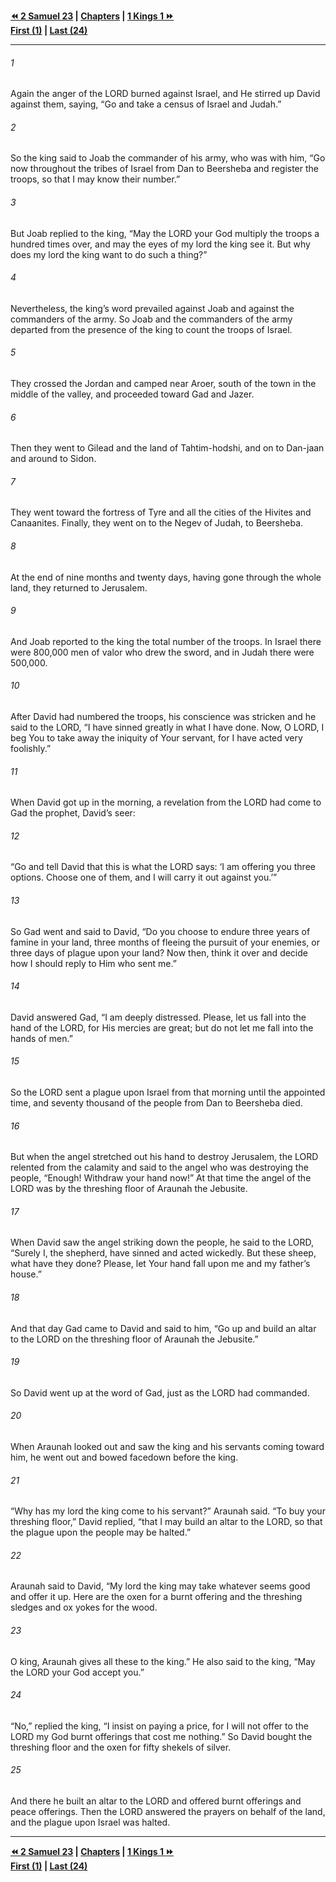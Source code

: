   
**[⏪ 2 Samuel 23](./2%20Samuel%2023.md) | [Chapters](./_index.md) | [1 Kings 1 ⏩](../44.11%201%20Kings/1%20Kings%201.md)**  
**[First (1)](./2%20Samuel%201.md) | [Last (24)](2%20Samuel%2024.md)**  
  
---  
  
###### 1  
Again the anger of the LORD burned against Israel, and He stirred up David against them, saying, “Go and take a census of Israel and Judah.”  
  
###### 2  
So the king said to Joab the commander of his army, who was with him, “Go now throughout the tribes of Israel from Dan to Beersheba and register the troops, so that I may know their number.”  
  
###### 3  
But Joab replied to the king, “May the LORD your God multiply the troops a hundred times over, and may the eyes of my lord the king see it. But why does my lord the king want to do such a thing?”  
  
###### 4  
Nevertheless, the king’s word prevailed against Joab and against the commanders of the army. So Joab and the commanders of the army departed from the presence of the king to count the troops of Israel.  
  
###### 5  
They crossed the Jordan and camped near Aroer, south of the town in the middle of the valley, and proceeded toward Gad and Jazer.  
  
###### 6  
Then they went to Gilead and the land of Tahtim-hodshi, and on to Dan-jaan and around to Sidon.  
  
###### 7  
They went toward the fortress of Tyre and all the cities of the Hivites and Canaanites. Finally, they went on to the Negev of Judah, to Beersheba.  
  
###### 8  
At the end of nine months and twenty days, having gone through the whole land, they returned to Jerusalem.  
  
###### 9  
And Joab reported to the king the total number of the troops. In Israel there were 800,000 men of valor who drew the sword, and in Judah there were 500,000.  
  
###### 10  
After David had numbered the troops, his conscience was stricken and he said to the LORD, “I have sinned greatly in what I have done. Now, O LORD, I beg You to take away the iniquity of Your servant, for I have acted very foolishly.”  
  
###### 11  
When David got up in the morning, a revelation from the LORD had come to Gad the prophet, David’s seer:  
  
###### 12  
“Go and tell David that this is what the LORD says: ‘I am offering you three options. Choose one of them, and I will carry it out against you.’”  
  
###### 13  
So Gad went and said to David, “Do you choose to endure three years of famine in your land, three months of fleeing the pursuit of your enemies, or three days of plague upon your land? Now then, think it over and decide how I should reply to Him who sent me.”  
  
###### 14  
David answered Gad, “I am deeply distressed. Please, let us fall into the hand of the LORD, for His mercies are great; but do not let me fall into the hands of men.”  
  
###### 15  
So the LORD sent a plague upon Israel from that morning until the appointed time, and seventy thousand of the people from Dan to Beersheba died.  
  
###### 16  
But when the angel stretched out his hand to destroy Jerusalem, the LORD relented from the calamity and said to the angel who was destroying the people, “Enough! Withdraw your hand now!” At that time the angel of the LORD was by the threshing floor of Araunah the Jebusite.  
  
###### 17  
When David saw the angel striking down the people, he said to the LORD, “Surely I, the shepherd, have sinned and acted wickedly. But these sheep, what have they done? Please, let Your hand fall upon me and my father’s house.”  
  
###### 18  
And that day Gad came to David and said to him, “Go up and build an altar to the LORD on the threshing floor of Araunah the Jebusite.”  
  
###### 19  
So David went up at the word of Gad, just as the LORD had commanded.  
  
###### 20  
When Araunah looked out and saw the king and his servants coming toward him, he went out and bowed facedown before the king.  
  
###### 21  
“Why has my lord the king come to his servant?” Araunah said. “To buy your threshing floor,” David replied, “that I may build an altar to the LORD, so that the plague upon the people may be halted.”  
  
###### 22  
Araunah said to David, “My lord the king may take whatever seems good and offer it up. Here are the oxen for a burnt offering and the threshing sledges and ox yokes for the wood.  
  
###### 23  
O king, Araunah gives all these to the king.” He also said to the king, “May the LORD your God accept you.”  
  
###### 24  
“No,” replied the king, “I insist on paying a price, for I will not offer to the LORD my God burnt offerings that cost me nothing.” So David bought the threshing floor and the oxen for fifty shekels of silver.  
  
###### 25  
And there he built an altar to the LORD and offered burnt offerings and peace offerings. Then the LORD answered the prayers on behalf of the land, and the plague upon Israel was halted.  
  
  
---  
  
**[⏪ 2 Samuel 23](./2%20Samuel%2023.md) | [Chapters](./_index.md) | [1 Kings 1 ⏩](../44.11%201%20Kings/1%20Kings%201.md)**  
**[First (1)](./2%20Samuel%201.md) | [Last (24)](2%20Samuel%2024.md)**  
  

